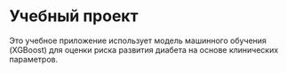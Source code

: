 # Учебный проект
Это учебное приложение использует модель машинного обучения (XGBoost) для оценки риска развития диабета на основе клинических параметров.
